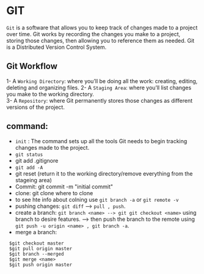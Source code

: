 # GIT 
`Git` is a software that allows you to keep track of changes made to a project over time. Git works by recording the changes you make to a project, storing those changes, then allowing you to reference them as needed. Git is a Distributed Version Control System. 

## Git Workflow
1- A `Working Directory`: where you’ll be doing all the work: creating, editing, deleting and organizing files. 
2- A `Staging Area`: where you’ll list changes you make to the working directory.  
3- A `Repository`: where Git permanently stores those changes as different versions of the project.  

## command:
- `init` : The command sets up all the tools Git needs to begin tracking changes made to the project.
- `git status`
- git add .gitignore
- `git add -A`
- git reset (return it to the working directory/remove everything from the stageing area)
- Commit: git commit -m "initial commit"
- clone: git clone <url> where to clone
- to see hte info about colning use `git branch -a` or `git remote -v`
- pushing changes: `git diff` --> `pull , push`.
- create a branch: `git branch <name> --> git git checkout <name>` using branch to desire features.
  --> then push the branch to the remote using `git push -u origin <name> , git branch -a`.
- merge a branch:
```git
 $git checkout master
 $git pull origin master
 $git branch --merged
 $git merge <name>
 $git push origin master
 
```
